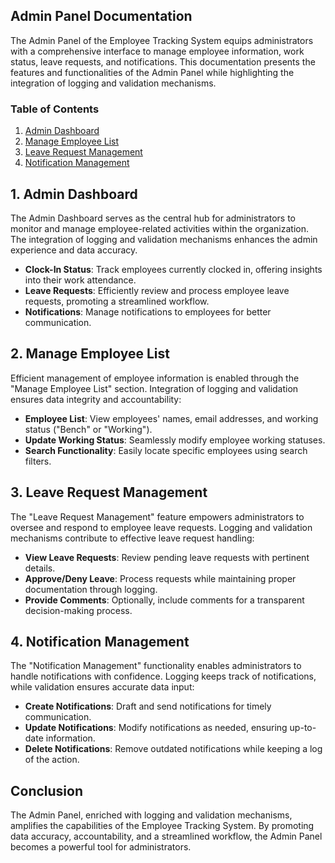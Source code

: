 ## Admin Panel Documentation

The Admin Panel of the Employee Tracking System equips administrators with a comprehensive interface to manage employee information, work status, leave requests, and notifications. This documentation presents the features and functionalities of the Admin Panel while highlighting the integration of logging and validation mechanisms.

### Table of Contents

1. [Admin Dashboard](#admin-dashboard)
2. [Manage Employee List](#manage-employee-list)
3. [Leave Request Management](#leave-request-management)
4. [Notification Management](#notification-management)

## 1. Admin Dashboard <a name="admin-dashboard"></a>

The Admin Dashboard serves as the central hub for administrators to monitor and manage employee-related activities within the organization. The integration of logging and validation mechanisms enhances the admin experience and data accuracy.

- **Clock-In Status**: Track employees currently clocked in, offering insights into their work attendance.
- **Leave Requests**: Efficiently review and process employee leave requests, promoting a streamlined workflow.
- **Notifications**: Manage notifications to employees for better communication.

## 2. Manage Employee List <a name="manage-employee-list"></a>

Efficient management of employee information is enabled through the "Manage Employee List" section. Integration of logging and validation ensures data integrity and accountability:

- **Employee List**: View employees' names, email addresses, and working status ("Bench" or "Working").
- **Update Working Status**: Seamlessly modify employee working statuses.
- **Search Functionality**: Easily locate specific employees using search filters.

## 3. Leave Request Management <a name="leave-request-management"></a>

The "Leave Request Management" feature empowers administrators to oversee and respond to employee leave requests. Logging and validation mechanisms contribute to effective leave request handling:

- **View Leave Requests**: Review pending leave requests with pertinent details.
- **Approve/Deny Leave**: Process requests while maintaining proper documentation through logging.
- **Provide Comments**: Optionally, include comments for a transparent decision-making process.

## 4. Notification Management <a name="notification-management"></a>

The "Notification Management" functionality enables administrators to handle notifications with confidence. Logging keeps track of notifications, while validation ensures accurate data input:

- **Create Notifications**: Draft and send notifications for timely communication.
- **Update Notifications**: Modify notifications as needed, ensuring up-to-date information.
- **Delete Notifications**: Remove outdated notifications while keeping a log of the action.

## Conclusion

The Admin Panel, enriched with logging and validation mechanisms, amplifies the capabilities of the Employee Tracking System. By promoting data accuracy, accountability, and a streamlined workflow, the Admin Panel becomes a powerful tool for administrators.
